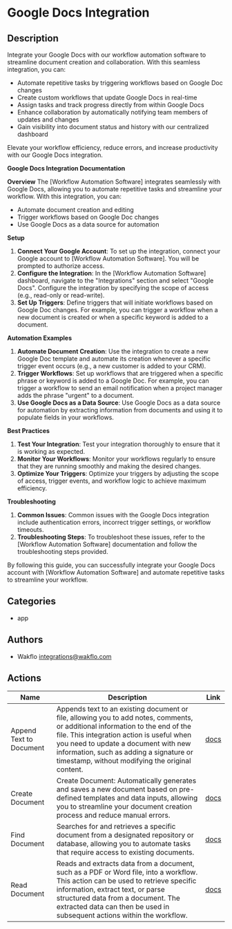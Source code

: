 # Google Docs Integration

## Description

Integrate your Google Docs with our workflow automation software to streamline document creation and collaboration. With this seamless integration, you can:

* Automate repetitive tasks by triggering workflows based on Google Doc changes
* Create custom workflows that update Google Docs in real-time
* Assign tasks and track progress directly from within Google Docs
* Enhance collaboration by automatically notifying team members of updates and changes
* Gain visibility into document status and history with our centralized dashboard

Elevate your workflow efficiency, reduce errors, and increase productivity with our Google Docs integration.

**Google Docs Integration Documentation**

**Overview**
The [Workflow Automation Software] integrates seamlessly with Google Docs, allowing you to automate repetitive tasks and streamline your workflow. With this integration, you can:

* Automate document creation and editing
* Trigger workflows based on Google Doc changes
* Use Google Docs as a data source for automation

**Setup**

1. **Connect Your Google Account**: To set up the integration, connect your Google account to [Workflow Automation Software]. You will be prompted to authorize access.
2. **Configure the Integration**: In the [Workflow Automation Software] dashboard, navigate to the "Integrations" section and select "Google Docs". Configure the integration by specifying the scope of access (e.g., read-only or read-write).
3. **Set Up Triggers**: Define triggers that will initiate workflows based on Google Doc changes. For example, you can trigger a workflow when a new document is created or when a specific keyword is added to a document.

**Automation Examples**

1. **Automate Document Creation**: Use the integration to create a new Google Doc template and automate its creation whenever a specific trigger event occurs (e.g., a new customer is added to your CRM).
2. **Trigger Workflows**: Set up workflows that are triggered when a specific phrase or keyword is added to a Google Doc. For example, you can trigger a workflow to send an email notification when a project manager adds the phrase "urgent" to a document.
3. **Use Google Docs as a Data Source**: Use Google Docs as a data source for automation by extracting information from documents and using it to populate fields in your workflows.

**Best Practices**

1. **Test Your Integration**: Test your integration thoroughly to ensure that it is working as expected.
2. **Monitor Your Workflows**: Monitor your workflows regularly to ensure that they are running smoothly and making the desired changes.
3. **Optimize Your Triggers**: Optimize your triggers by adjusting the scope of access, trigger events, and workflow logic to achieve maximum efficiency.

**Troubleshooting**

1. **Common Issues**: Common issues with the Google Docs integration include authentication errors, incorrect trigger settings, or workflow timeouts.
2. **Troubleshooting Steps**: To troubleshoot these issues, refer to the [Workflow Automation Software] documentation and follow the troubleshooting steps provided.

By following this guide, you can successfully integrate your Google Docs account with [Workflow Automation Software] and automate repetitive tasks to streamline your workflow.

## Categories

- app


## Authors

- Wakflo <integrations@wakflo.com>


## Actions

| Name                    | Description                                                                                                                                                                                                                                                                                                      | Link                                       |
|-------------------------|------------------------------------------------------------------------------------------------------------------------------------------------------------------------------------------------------------------------------------------------------------------------------------------------------------------|--------------------------------------------|
| Append Text to Document | Appends text to an existing document or file, allowing you to add notes, comments, or additional information to the end of the file. This integration action is useful when you need to update a document with new information, such as adding a signature or timestamp, without modifying the original content. | [docs](actions/append_text_to_document.md) |## Actions
| Create Document         | Create Document: Automatically generates and saves a new document based on pre-defined templates and data inputs, allowing you to streamline your document creation process and reduce manual errors.                                                                                                            | [docs](actions/create_document.md)         |
| Find Document           | Searches for and retrieves a specific document from a designated repository or database, allowing you to automate tasks that require access to existing documents.                                                                                                                                               | [docs](actions/find_document.md)           |
| Read Document           | Reads and extracts data from a document, such as a PDF or Word file, into a workflow. This action can be used to retrieve specific information, extract text, or parse structured data from a document. The extracted data can then be used in subsequent actions within the workflow.                           | [docs](actions/read_document.md)           |